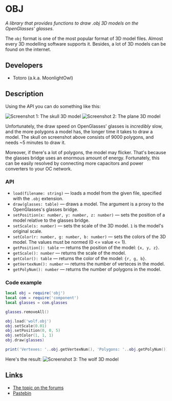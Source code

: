 # OBJ
*A library that provides functions to draw .obj 3D models on the OpenGlasses'
glasses.*

The `obj` format is one of the most popular format of 3D model files.
Almost every 3D modelling software supports it. Besides, a lot of 3D models
can be found on the internet.

## Developers
* Totoro (a.k.a. MoonlightOwl)

## Description
Using the API you can do something like this:

![Screenshot 1: The skull 3D model](https://lh3.googleusercontent.com/-WcuSQWZ7hCQ/VeGOQHneL9I/AAAAAAAABHc/dUt_JiOU1DE/s912-Ic42/2015-08-29_12.46.39.png)
![Screenshot 2: The plane 3D model](https://lh3.googleusercontent.com/-2M1dCbZpoW8/VeGcXo2vzOI/AAAAAAAABJQ/dPnfVnYdaHo/s912-Ic42/2015-08-29_13.46.28.png)

Unfortunately, the draw speed on OpenGlasses' glasses is *incredibly* slow,
and the more polygons a model has, the longer time it takes to draw a model.
The skull on screenshot above consists of 9000 polygons,
and needs ~5 minutes to draw it.

Moreover, if there's a lot of polygons, the model may flicker. That's because
the glasses bridge uses an enormous amount of energy. Fortunately, this can be
easily resolved by connecting more capacitors and power converters
to your OC network.

### API
* `load(filename: string)` — loads a model from the given file,
  specified with the `.obj` extension.
* `draw(glasses: table)` — draws a model. The argument is a proxy to the
  OpenGlasses's glasses bridge.
* `setPosition(x: number, y: number, z: number)` — sets the position of a model
   relative to the glasses bridge.
* `setScale(s: number)` — sets the scale of the 3D model. `1` is the model's
  original scale.
* `setColor(r: number, g: number, b: number)` — sets the colors of the 3D model.
  The values must be normed (0 <= value <= 1).
* `getPosition(): table` — returns the position of the model: `{x, y, z}`.
* `getScale(): number` — returns the scale of the model.
* `getColor(): table` — returns the color of the model: `{r, g, b}`.
* `getVertexNum(): number` — returns the number of verteces in the model.
* `getPolyNum(): number` — returns the number of polygons in the model.

### Code example
```lua
local obj = require('obj')
local com = require('component')
local glasses = com.glasses

glasses.removeAll()

obj.load('wolf.obj')
obj.setScale(0.01)
obj.setPosition(0, 0, 5)
obj.setColor(1, 1, 1)
obj.draw(glasses)

print('Vertexes: '..obj.getVertexNum(), 'Polygons: '..obj.getPolyNum())
```

Here's the result:
![Screenshot 3: The wolf 3D model](https://lh3.googleusercontent.com/-0fUNmPMpD8Y/VeGeWk0sAEI/AAAAAAAABJs/EjKCFqsI-XQ/s912-Ic42/2015-08-29_13.57.50.png)

## Links
* [The topic on the forums](http://computercraft.ru/topic/1103-)
* [Pastebin](http://pastebin.com/JyK7KTCQ)
